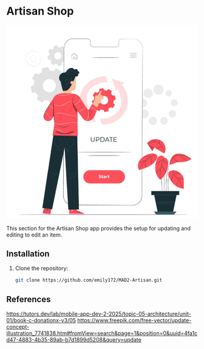 # Artisan Shop

![img_5.png](img_5.png)

This section for the Artisan Shop app provides the setup for updating and editing to edit an item.

## Installation

1. Clone the repository:
   ```sh
   git clone https://github.com/emily172/MAD2-Artisan.git

## References
https://tutors.dev/lab/mobile-app-dev-2-2025/topic-05-architecture/unit-01/book-c-donationx-v3/05
https://www.freepik.com/free-vector/update-concept-illustration_7741838.htm#fromView=search&page=1&position=0&uuid=4fa1cd47-4883-4b35-89ab-b7d1899d5208&query=update